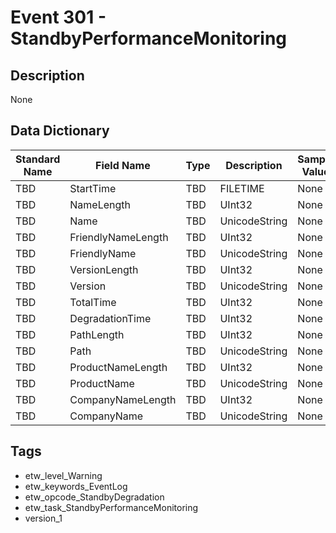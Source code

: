 # Event 301 - StandbyPerformanceMonitoring

## Description
None

## Data Dictionary
|Standard Name|Field Name|Type|Description|Sample Value|
|---|---|---|---|---|
|TBD|StartTime|TBD|FILETIME|None|None|
|TBD|NameLength|TBD|UInt32|None|None|
|TBD|Name|TBD|UnicodeString|None|None|
|TBD|FriendlyNameLength|TBD|UInt32|None|None|
|TBD|FriendlyName|TBD|UnicodeString|None|None|
|TBD|VersionLength|TBD|UInt32|None|None|
|TBD|Version|TBD|UnicodeString|None|None|
|TBD|TotalTime|TBD|UInt32|None|None|
|TBD|DegradationTime|TBD|UInt32|None|None|
|TBD|PathLength|TBD|UInt32|None|None|
|TBD|Path|TBD|UnicodeString|None|None|
|TBD|ProductNameLength|TBD|UInt32|None|None|
|TBD|ProductName|TBD|UnicodeString|None|None|
|TBD|CompanyNameLength|TBD|UInt32|None|None|
|TBD|CompanyName|TBD|UnicodeString|None|None|

## Tags
* etw_level_Warning
* etw_keywords_EventLog
* etw_opcode_StandbyDegradation
* etw_task_StandbyPerformanceMonitoring
* version_1